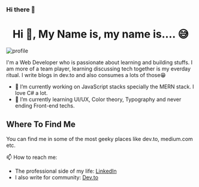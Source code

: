 ### Hi there 👋

<!--
**AKdeBerg/AKdeBerg** is a ✨ _special_ ✨ repository because its `README.md` (this file) appears on your GitHub profile.

Here are some ideas to get you started:

- 🔭 I’m currently working on ...
- 🌱 I’m currently learning ...
- 👯 I’m looking to collaborate on ...
- 🤔 I’m looking for help with ...
- 💬 Ask me about ...
- 📫 How to reach me: ...
- 😄 Pronouns: ...
- ⚡ Fun fact: ...
-->


# <h1 align="center"> Hi 👋, My Name is, my name is.... 😅 </h1>

![profile](https://user-images.githubusercontent.com/7089345/99284825-f0642b00-2860-11eb-9b76-85b334ebcbf7.png)

I'm a Web Developer who is passionate about learning and building stuffs. I am more of a team player, learning discussing tech together is my everday ritual. I write blogs in dev.to and also consumes a lots of those😁

- 🔭 I’m currently working on JavaScript stacks specially the MERN stack. I love C# a lot.
- 🌱 I’m currently learning UI/UX, Color theory, Typography and never ending Front-end techs.

## Where To Find Me
You can find me in some of the most geeky places like dev.to, medium.com etc.</br>



📫 How to reach me: 
+ The professional side of my life: <a href="https://www.linkedin.com/in/akdeberg/">LinkedIn</a>
+ I also write for community: <a href="https://dev.to/akdeberg">Dev.to</a>
